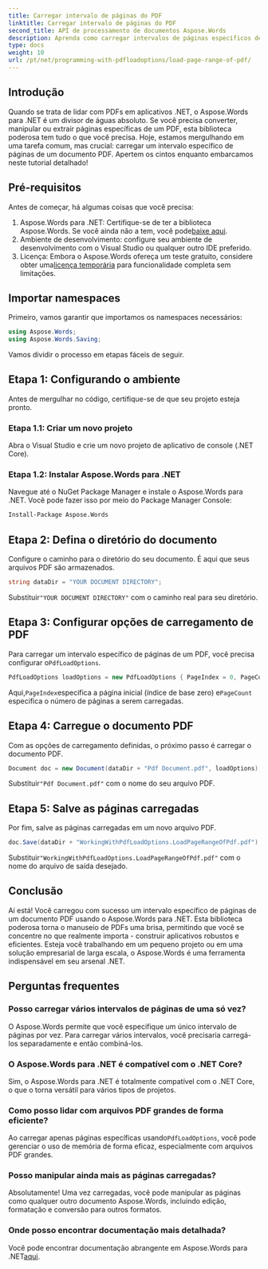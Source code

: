 ```yaml
---
title: Carregar intervalo de páginas do PDF
linktitle: Carregar intervalo de páginas do PDF
second_title: API de processamento de documentos Aspose.Words
description: Aprenda como carregar intervalos de páginas específicos de um PDF usando o Aspose.Words para .NET neste tutorial abrangente e passo a passo. Perfeito para desenvolvedores .NET.
type: docs
weight: 10
url: /pt/net/programming-with-pdfloadoptions/load-page-range-of-pdf/
---
```

## Introdução

Quando se trata de lidar com PDFs em aplicativos .NET, o Aspose.Words para .NET é um divisor de águas absoluto. Se você precisa converter, manipular ou extrair páginas específicas de um PDF, esta biblioteca poderosa tem tudo o que você precisa. Hoje, estamos mergulhando em uma tarefa comum, mas crucial: carregar um intervalo específico de páginas de um documento PDF. Apertem os cintos enquanto embarcamos neste tutorial detalhado!

## Pré-requisitos

Antes de começar, há algumas coisas que você precisa:

1. Aspose.Words para .NET: Certifique-se de ter a biblioteca Aspose.Words. Se você ainda não a tem, você pode[baixe aqui](https://releases.aspose.com/words/net/).
2. Ambiente de desenvolvimento: configure seu ambiente de desenvolvimento com o Visual Studio ou qualquer outro IDE preferido.
3.  Licença: Embora o Aspose.Words ofereça um teste gratuito, considere obter uma[licença temporária](https://purchase.aspose.com/temporary-license/) para funcionalidade completa sem limitações.

## Importar namespaces

Primeiro, vamos garantir que importamos os namespaces necessários:

```csharp
using Aspose.Words;
using Aspose.Words.Saving;
```

Vamos dividir o processo em etapas fáceis de seguir. 

## Etapa 1: Configurando o ambiente

Antes de mergulhar no código, certifique-se de que seu projeto esteja pronto.

### Etapa 1.1: Criar um novo projeto
Abra o Visual Studio e crie um novo projeto de aplicativo de console (.NET Core).

### Etapa 1.2: Instalar Aspose.Words para .NET
Navegue até o NuGet Package Manager e instale o Aspose.Words para .NET. Você pode fazer isso por meio do Package Manager Console:

```sh
Install-Package Aspose.Words
```

## Etapa 2: Defina o diretório do documento

Configure o caminho para o diretório do seu documento. É aqui que seus arquivos PDF são armazenados.

```csharp
string dataDir = "YOUR DOCUMENT DIRECTORY";
```

 Substituir`"YOUR DOCUMENT DIRECTORY"` com o caminho real para seu diretório.

## Etapa 3: Configurar opções de carregamento de PDF

 Para carregar um intervalo específico de páginas de um PDF, você precisa configurar o`PdfLoadOptions`.

```csharp
PdfLoadOptions loadOptions = new PdfLoadOptions { PageIndex = 0, PageCount = 1 };
```

 Aqui,`PageIndex`especifica a página inicial (índice de base zero) e`PageCount` especifica o número de páginas a serem carregadas.

## Etapa 4: Carregue o documento PDF

Com as opções de carregamento definidas, o próximo passo é carregar o documento PDF.

```csharp
Document doc = new Document(dataDir + "Pdf Document.pdf", loadOptions);
```

 Substituir`"Pdf Document.pdf"` com o nome do seu arquivo PDF.

## Etapa 5: Salve as páginas carregadas

Por fim, salve as páginas carregadas em um novo arquivo PDF.

```csharp
doc.Save(dataDir + "WorkingWithPdfLoadOptions.LoadPageRangeOfPdf.pdf");
```

 Substituir`"WorkingWithPdfLoadOptions.LoadPageRangeOfPdf.pdf"` com o nome do arquivo de saída desejado.

## Conclusão

Aí está! Você carregou com sucesso um intervalo específico de páginas de um documento PDF usando o Aspose.Words para .NET. Esta biblioteca poderosa torna o manuseio de PDFs uma brisa, permitindo que você se concentre no que realmente importa - construir aplicativos robustos e eficientes. Esteja você trabalhando em um pequeno projeto ou em uma solução empresarial de larga escala, o Aspose.Words é uma ferramenta indispensável em seu arsenal .NET.

## Perguntas frequentes

### Posso carregar vários intervalos de páginas de uma só vez?
O Aspose.Words permite que você especifique um único intervalo de páginas por vez. Para carregar vários intervalos, você precisaria carregá-los separadamente e então combiná-los.

### O Aspose.Words para .NET é compatível com o .NET Core?
Sim, o Aspose.Words para .NET é totalmente compatível com o .NET Core, o que o torna versátil para vários tipos de projetos.

### Como posso lidar com arquivos PDF grandes de forma eficiente?
 Ao carregar apenas páginas específicas usando`PdfLoadOptions`, você pode gerenciar o uso de memória de forma eficaz, especialmente com arquivos PDF grandes.

### Posso manipular ainda mais as páginas carregadas?
Absolutamente! Uma vez carregadas, você pode manipular as páginas como qualquer outro documento Aspose.Words, incluindo edição, formatação e conversão para outros formatos.

### Onde posso encontrar documentação mais detalhada?
 Você pode encontrar documentação abrangente em Aspose.Words para .NET[aqui](https://reference.aspose.com/words/net/).


